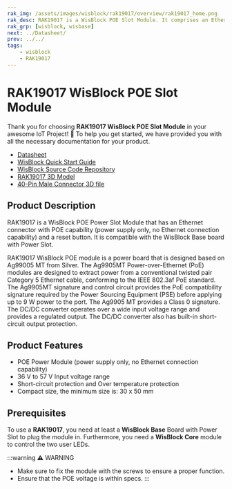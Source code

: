 ```yaml
---
rak_img: /assets/images/wisblock/rak19017/overview/rak19017_home.png
rak_desc: RAK19017 is a WisBlock POE Slot Module. It comprises an Ethernet connector and a reset button that can connect with the WisBlock Base board via 40-pin power slot connector.
rak_grp: [wisblock, wisbase]
next: ../Datasheet/
prev: ../../
tags:
    - wisblock
    - RAK19017
---
```


# RAK19017 WisBlock POE Slot Module

Thank you for choosing **RAK19017 WisBlock POE Slot Module** in your awesome IoT Project! 🎉 To help you get started, we have provided you with all the necessary documentation for your product.

* [Datasheet](../Datasheet/)
* <a href="../../Quickstart/" target="_blank">WisBlock Quick Start Guide</a>
* [WisBlock Source Code Repository](https://github.com/RAKWireless/WisBlock/)
* [RAK19017 3D Model](https://downloads.rakwireless.com/3D_File/WisBlock/3D_RAK19017.stp)
* [40-Pin Male Connector 3D file](https://downloads.rakwireless.com/3D_File/Accessory/WisConnector/M40S1003K6M.stp)

## Product Description

RAK19017 is a WisBlock POE Power Slot Module that has an Ethernet connector with POE capability (power supply only, no Ethernet connection capability) and a reset button. It is compatible with the WisBlock Base board with Power Slot.

RAK19017 WisBlock POE module is a power board that is designed based on Ag99005 MT from Silver. The Ag9905MT Power-over-Ethernet (PoE) modules are designed to extract power from a conventional twisted pair Category 5 Ethernet cable, conforming to the IEEE 802.3af PoE standard. The Ag9905MT signature and control circuit provides the PoE compatibility signature required by the Power Sourcing Equipment (PSE) before applying up to 9&nbsp;W power to the port. The Ag9905 MT provides a Class 0 signature. The DC/DC converter operates over a wide input voltage range and provides a regulated output. The DC/DC converter also has built-in short-circuit output protection.

## Product Features

- POE Power Module (power supply only, no Ethernet connection capability)
- 36&nbsp;V to 57&nbsp;V Input voltage range 
- Short-circuit protection and Over temperature protection
- Compact size, the minimum size is: 30 x 50&nbsp;mm

## Prerequisites

To use a **RAK19017**, you need at least a **WisBlock Base** Board with Power Slot to plug the module in. Furthermore, you need a **WisBlock Core** module to control the two user LEDs.

:::warning ⚠️ WARNING    
- Make sure to fix the module with the screws to ensure a proper function.
- Ensure that the POE voltage is within specs.
:::
